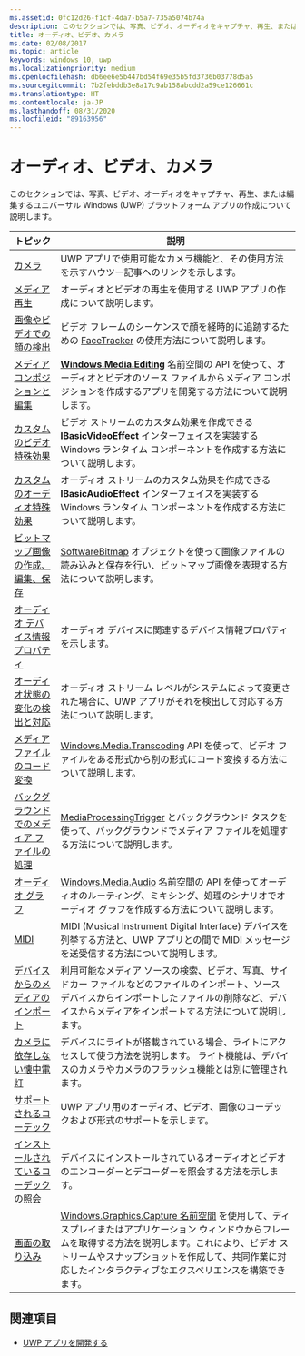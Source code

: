 ```yaml
---
ms.assetid: 0fc12d26-f1cf-4da7-b5a7-735a5074b74a
description: このセクションでは、写真、ビデオ、オーディオをキャプチャ、再生、または編集するユニバーサル Windows (UWP) プラットフォーム アプリの作成について説明します。
title: オーディオ、ビデオ、カメラ
ms.date: 02/08/2017
ms.topic: article
keywords: windows 10, uwp
ms.localizationpriority: medium
ms.openlocfilehash: db6ee6e5b447bd54f69e35b5fd3736b03778d5a5
ms.sourcegitcommit: 7b2febddb3e8a17c9ab158abcdd2a59ce126661c
ms.translationtype: HT
ms.contentlocale: ja-JP
ms.lasthandoff: 08/31/2020
ms.locfileid: "89163956"
---
```

# <a name="audio-video-and-camera"></a>オーディオ、ビデオ、カメラ


このセクションでは、写真、ビデオ、オーディオをキャプチャ、再生、または編集するユニバーサル Windows (UWP) プラットフォーム アプリの作成について説明します。
 
| トピック                                                                                             | 説明                                                                                                                                                                                                                                                                                    |
|---------------------------------------------------------------------------------------------------|------------------------------------------------------------------------------------------------------------------------------------------------------------------------------------------------------------------------------------------------------------------------------------------------|
| [カメラ](camera.md) | UWP アプリで使用可能なカメラ機能と、その使用方法を示すハウツー記事へのリンクを示します。 |
| [メディア再生](media-playback.md) | オーディオとビデオの再生を使用する UWP アプリの作成について説明します。 |
| [画像やビデオでの顔の検出](detect-and-track-faces-in-an-image.md) | ビデオ フレームのシーケンスで顔を経時的に追跡するための [FaceTracker](/uwp/api/Windows.Media.FaceAnalysis.FaceTracker) の使用方法について説明します。 |
| [メディア コンポジションと編集](media-compositions-and-editing.md) | [**Windows.Media.Editing**](/uwp/api/Windows.Media.Editing) 名前空間の API を使って、オーディオとビデオのソース ファイルからメディア コンポジションを作成するアプリを開発する方法について説明します。 |
| [カスタムのビデオ特殊効果](custom-video-effects.md) | ビデオ ストリームのカスタム効果を作成できる **IBasicVideoEffect** インターフェイスを実装する Windows ランタイム コンポーネントを作成する方法について説明します。 |
| [カスタムのオーディオ特殊効果](custom-audio-effects.md) | オーディオ ストリームのカスタム効果を作成できる **IBasicAudioEffect** インターフェイスを実装する Windows ランタイム コンポーネントを作成する方法について説明します。 |
| [ビットマップ画像の作成、編集、保存](imaging.md) | [SoftwareBitmap](/uwp/api/Windows.Graphics.Imaging.SoftwareBitmap) オブジェクトを使って画像ファイルの読み込みと保存を行い、ビットマップ画像を表現する方法について説明します。  |
| [オーディオ デバイス情報プロパティ](audio-device-information-properties.md)  | オーディオ デバイスに関連するデバイス情報プロパティを示します。 |
| [オーディオ状態の変化の検出と対応](detect-and-respond-to-audio-state-changes.md)  | オーディオ ストリーム レベルがシステムによって変更された場合に、UWP アプリがそれを検出して対応する方法について説明します。 |
| [メディア ファイルのコード変換](transcode-media-files.md) | [Windows.Media.Transcoding](/uwp/api/Windows.Media.Transcoding) API を使って、ビデオ ファイルをある形式から別の形式にコード変換する方法について説明します。 |
| [バックグラウンドでのメディア ファイルの処理](process-media-files-in-the-background.md) | [MediaProcessingTrigger](/uwp/api/Windows.ApplicationModel.Background.MediaProcessingTrigger) とバックグラウンド タスクを使って、バックグラウンドでメディア ファイルを処理する方法について説明します。 |
| [オーディオ グラフ](audio-graphs.md) | [Windows.Media.Audio](/uwp/api/Windows.Media.Audio) 名前空間の API を使ってオーディオのルーティング、ミキシング、処理のシナリオでオーディオ グラフを作成する方法について説明します。 |
| [MIDI](midi.md) | MIDI (Musical Instrument Digital Interface) デバイスを列挙する方法と、UWP アプリとの間で MIDI メッセージを送受信する方法について説明します。 |
| [デバイスからのメディアのインポート](import-media-from-a-device.md) | 利用可能なメディア ソースの検索、ビデオ、写真、サイドカー ファイルなどのファイルのインポート、ソース デバイスからインポートしたファイルの削除など、デバイスからメディアをインポートする方法について説明します。 |
| [カメラに依存しない懐中電灯](camera-independent-flashlight.md) | デバイスにライトが搭載されている場合、ライトにアクセスして使う方法を説明します。 ライト機能は、デバイスのカメラやカメラのフラッシュ機能とは別に管理されます。 |
| [サポートされるコーデック](supported-codecs.md) | UWP アプリ用のオーディオ、ビデオ、画像のコーデックおよび形式のサポートを示します。 |
| [インストールされているコーデックの照会](codec-query.md) | デバイスにインストールされているオーディオとビデオのエンコーダーとデコーダーを照会する方法を示します。 |
| [画面の取り込み](screen-capture.md) | [Windows.Graphics.Capture 名前空間](/uwp/api/windows.graphics.capture) を使用して、ディスプレイまたはアプリケーション ウィンドウからフレームを取得する方法を説明します。これにより、ビデオ ストリームやスナップショットを作成して、共同作業に対応したインタラクティブなエクスペリエンスを構築できます。 |

## <a name="see-also"></a>関連項目
- [UWP アプリを開発する](../develop/index.md)

 

 

 